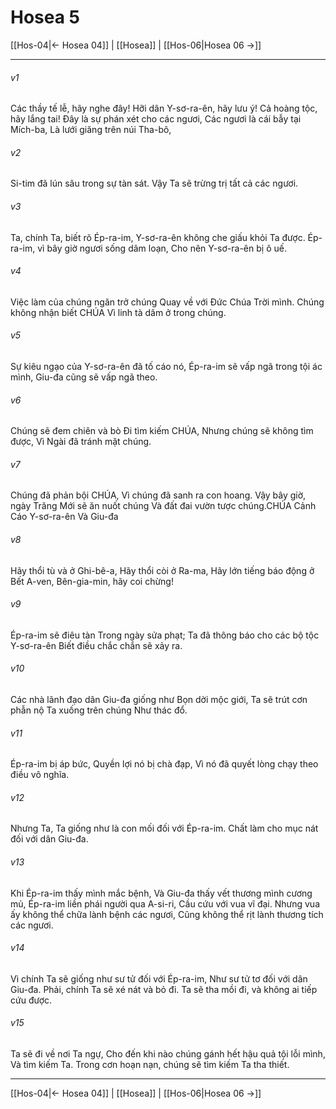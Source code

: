 # Hosea 5

[[Hos-04|← Hosea 04]] | [[Hosea]] | [[Hos-06|Hosea 06 →]]
***



###### v1 
Các thầy tế lễ, hãy nghe đây! Hỡi dân Y-sơ-ra-ên, hãy lưu ý! Cả hoàng tộc, hãy lắng tai! Đây là sự phán xét cho các ngươi, Các ngươi là cái bẫy tại Mích-ba, Là lưới giăng trên núi Tha-bô, 

###### v2 
Si-tim đã lún sâu trong sự tàn sát. Vậy Ta sẽ trừng trị tất cả các ngươi. 

###### v3 
Ta, chính Ta, biết rõ Ép-ra-im, Y-sơ-ra-ên không che giấu khỏi Ta được. Ép-ra-im, vì bây giờ ngươi sống dâm loạn, Cho nên Y-sơ-ra-ên bị ô uế. 

###### v4 
Việc làm của chúng ngăn trở chúng Quay về với Đức Chúa Trời mình. Chúng không nhận biết CHÚA Vì linh tà dâm ở trong chúng. 

###### v5 
Sự kiêu ngạo của Y-sơ-ra-ên đã tố cáo nó, Ép-ra-im sẽ vấp ngã trong tội ác mình, Giu-đa cũng sẽ vấp ngã theo. 

###### v6 
Chúng sẽ đem chiên và bò Đi tìm kiếm CHÚA, Nhưng chúng sẽ không tìm được, Vì Ngài đã tránh mặt chúng. 

###### v7 
Chúng đã phản bội CHÚA, Vì chúng đã sanh ra con hoang. Vậy bây giờ, ngày Trăng Mới sẽ ăn nuốt chúng Và đất đai vườn tược chúng.CHÚA Cảnh Cáo Y-sơ-ra-ên Và Giu-đa 

###### v8 
Hãy thổi tù và ở Ghi-bê-a, Hãy thổi còi ở Ra-ma, Hãy lớn tiếng báo động ở Bết A-ven, Bên-gia-min, hãy coi chừng! 

###### v9 
Ép-ra-im sẽ điêu tàn Trong ngày sửa phạt; Ta đã thông báo cho các bộ tộc Y-sơ-ra-ên Biết điều chắc chắn sẽ xảy ra. 

###### v10 
Các nhà lãnh đạo dân Giu-đa giống như Bọn dời mộc giới, Ta sẽ trút cơn phẫn nộ Ta xuống trên chúng Như thác đổ. 

###### v11 
Ép-ra-im bị áp bức, Quyền lợi nó bị chà đạp, Vì nó đã quyết lòng chạy theo điều vô nghĩa. 

###### v12 
Nhưng Ta, Ta giống như là con mối đối với Ép-ra-im. Chất làm cho mục nát đối với dân Giu-đa. 

###### v13 
Khi Ép-ra-im thấy mình mắc bệnh, Và Giu-đa thấy vết thương mình cương mủ, Ép-ra-im liền phái người qua A-si-ri, Cầu cứu với vua vĩ đại. Nhưng vua ấy không thể chữa lành bệnh các ngươi, Cũng không thể rịt lành thương tích các ngươi. 

###### v14 
Vì chính Ta sẽ giống như sư tử đối với Ép-ra-im, Như sư tử tơ đối với dân Giu-đa. Phải, chính Ta sẽ xé nát và bỏ đi. Ta sẽ tha mồi đi, và không ai tiếp cứu được. 

###### v15 
Ta sẽ đi về nơi Ta ngự, Cho đến khi nào chúng gánh hết hậu quả tội lỗi mình, Và tìm kiếm Ta. Trong cơn hoạn nạn, chúng sẽ tìm kiếm Ta tha thiết.

***
[[Hos-04|← Hosea 04]] | [[Hosea]] | [[Hos-06|Hosea 06 →]]
